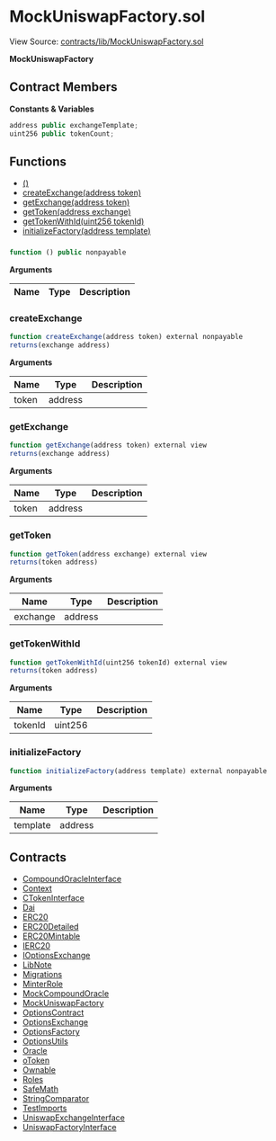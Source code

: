 # MockUniswapFactory.sol

View Source: [contracts/lib/MockUniswapFactory.sol](../contracts/lib/MockUniswapFactory.sol)

**MockUniswapFactory**

## Contract Members
**Constants & Variables**

```js
address public exchangeTemplate;
uint256 public tokenCount;

```

## Functions

- [()](#)
- [createExchange(address token)](#createexchange)
- [getExchange(address token)](#getexchange)
- [getToken(address exchange)](#gettoken)
- [getTokenWithId(uint256 tokenId)](#gettokenwithid)
- [initializeFactory(address template)](#initializefactory)

### 

```js
function () public nonpayable
```

**Arguments**

| Name        | Type           | Description  |
| ------------- |------------- | -----|

### createExchange

```js
function createExchange(address token) external nonpayable
returns(exchange address)
```

**Arguments**

| Name        | Type           | Description  |
| ------------- |------------- | -----|
| token | address |  | 

### getExchange

```js
function getExchange(address token) external view
returns(exchange address)
```

**Arguments**

| Name        | Type           | Description  |
| ------------- |------------- | -----|
| token | address |  | 

### getToken

```js
function getToken(address exchange) external view
returns(token address)
```

**Arguments**

| Name        | Type           | Description  |
| ------------- |------------- | -----|
| exchange | address |  | 

### getTokenWithId

```js
function getTokenWithId(uint256 tokenId) external view
returns(token address)
```

**Arguments**

| Name        | Type           | Description  |
| ------------- |------------- | -----|
| tokenId | uint256 |  | 

### initializeFactory

```js
function initializeFactory(address template) external nonpayable
```

**Arguments**

| Name        | Type           | Description  |
| ------------- |------------- | -----|
| template | address |  | 

## Contracts

* [CompoundOracleInterface](CompoundOracleInterface.md)
* [Context](Context.md)
* [CTokenInterface](CTokenInterface.md)
* [Dai](Dai.md)
* [ERC20](ERC20.md)
* [ERC20Detailed](ERC20Detailed.md)
* [ERC20Mintable](ERC20Mintable.md)
* [IERC20](IERC20.md)
* [IOptionsExchange](IOptionsExchange.md)
* [LibNote](LibNote.md)
* [Migrations](Migrations.md)
* [MinterRole](MinterRole.md)
* [MockCompoundOracle](MockCompoundOracle.md)
* [MockUniswapFactory](MockUniswapFactory.md)
* [OptionsContract](OptionsContract.md)
* [OptionsExchange](OptionsExchange.md)
* [OptionsFactory](OptionsFactory.md)
* [OptionsUtils](OptionsUtils.md)
* [Oracle](Oracle.md)
* [oToken](oToken.md)
* [Ownable](Ownable.md)
* [Roles](Roles.md)
* [SafeMath](SafeMath.md)
* [StringComparator](StringComparator.md)
* [TestImports](TestImports.md)
* [UniswapExchangeInterface](UniswapExchangeInterface.md)
* [UniswapFactoryInterface](UniswapFactoryInterface.md)
